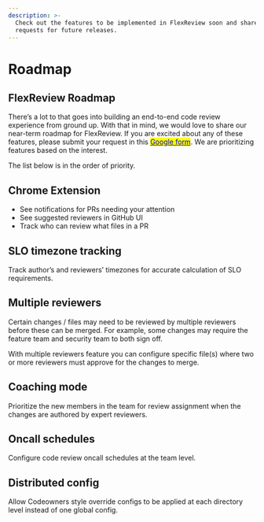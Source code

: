 ```yaml
---
description: >-
  Check out the features to be implemented in FlexReview soon and share any
  requests for future releases.
---
```


# Roadmap

## FlexReview Roadmap

There’s a lot to that goes into building an end-to-end code review experience from ground up. With that in mind, we would love to share our near-term roadmap for FlexReview. If you are excited about any of these features, please submit your request in this [<mark style="color:blue;">Google form</mark>](https://forms.gle/x1imtLv64LQ9mewN8). We are prioritizing features based on the interest.

The list below is in the order of priority.

## Chrome Extension

* See notifications for PRs needing your attention
* See suggested reviewers in GitHub UI
* Track who can review what files in a PR

## SLO timezone tracking

Track author’s and reviewers’ timezones for accurate calculation of SLO requirements.

## Multiple reviewers

Certain changes / files may need to be reviewed by multiple reviewers before these can be merged. For example, some changes may require the feature team and security team to both sign off.

With multiple reviewers feature you can configure specific file(s) where two or more reviewers must approve for the changes to merge.

## Coaching mode

Prioritize the new members in the team for review assignment when the changes are authored by expert reviewers.

## Oncall schedules

Configure code review oncall schedules at the team level.

## Distributed config

Allow Codeowners style override configs to be applied at each directory level instead of one global config.
